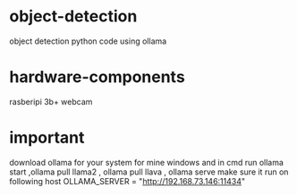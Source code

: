 # object-detection
object detection python code using ollama
# hardware-components
rasberipi 3b+
webcam
# important 
download ollama for your system for mine windows
and in cmd run ollama start ,ollama pull llama2
,  ollama pull llava , ollama serve
make sure it run on following host
OLLAMA_SERVER = "http://192.168.73.146:11434"

